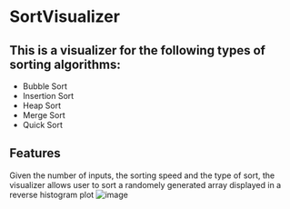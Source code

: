 # SortVisualizer

## This is a visualizer for the following types of sorting algorithms:
<ul>
  <li>Bubble Sort</li>
  <li>Insertion Sort</li>
  <li>Heap Sort</li>
  <li>Merge Sort</li>
  <li>Quick Sort</li>
</ul>

## Features
Given the number of inputs, the sorting speed and the type of sort, the visualizer allows user to sort a randomely generated array displayed in a reverse histogram plot
![image](https://user-images.githubusercontent.com/78766367/207362865-726cda71-0216-4760-af95-ac476f918aa1.png)
